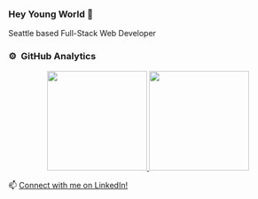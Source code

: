 ### Hey Young World 👋

Seattle based Full-Stack Web Developer

### ⚙️ &nbsp;GitHub Analytics

<p align="center">
<a href="https://github.com/andrewbastian">
  <img height="180em" src="https://github-readme-stats.vercel.app/api?username=andrewbastian&theme=graywhite&show_icons=true&hide=issues,contribs&include_all_commits=true&line_height=21&bg_color=0,EC6C6C,FFD479,FFFC79,73FA79"/>
  <img height="180em" src="https://github-readme-stats.vercel.app/api/top-langs/?username=andrewbastian&layout=compact&show_icons=true&include_all_commits=true&bg_color=0,73FA79,73FDFF,7A81FF&theme=graywhite"/>
</a>
</p>

📫 [Connect with me on LinkedIn!](https://www.linkedin.com/in/andrew-bastian)

